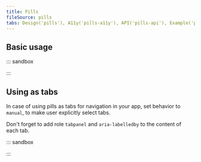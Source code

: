 ```yaml
---
title: Pills
fileSource: pills
tabs: Design('pills'), A11y('pills-a11y'), API('pills-api'), Example('pills-code'), Changelog('pills-changelog')
---
```


## Basic usage

::: sandbox

<script lang="tsx">
  export Demo from './examples/basic_example.tsx';
</script>

:::

## Using as tabs

In case of using pills as tabs for navigation in your app, set behavior to `manual`, to make user explicitly select tabs. 

Don't forget to add role `tabpanel` and `aria-labelledby` to the content of each tab.

::: sandbox

<script lang="tsx">
  export Demo from './examples/tabs_example.tsx';
</script>

:::
